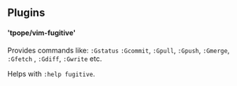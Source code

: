 Plugins
-------



#### 'tpope/vim-fugitive'

Provides commands like: `:Gstatus` `:Gcommit`, `:Gpull`, `:Gpush`,
`:Gmerge`, `:Gfetch` , `:Gdiff`, `:Gwrite` etc.

Helps with `:help fugitive`.
